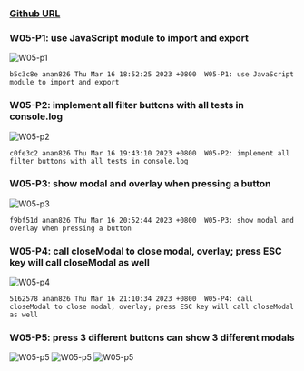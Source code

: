 ### [Github URL](https://github.com/anan826/1112-1N-js-demo-211410658.git)

### W05-P1: use JavaScript module to import and export

![W05-p1](https://slyliryvslfzxeqslixp.supabase.co/storage/v1/object/public/demo-58/md_1N_img/w05-p1.png)

```
b5c3c8e anan826 Thu Mar 16 18:52:25 2023 +0800  W05-P1: use JavaScript module to import and export
```

### W05-P2: implement all filter buttons with all tests in console.log

![W05-p2](https://slyliryvslfzxeqslixp.supabase.co/storage/v1/object/public/demo-58/md_1N_img/w05-p2.png)

```
c0fe3c2 anan826 Thu Mar 16 19:43:10 2023 +0800  W05-P2: implement all filter buttons with all tests in console.log
```

### W05-P3: show modal and overlay when pressing a button

![W05-p3](https://slyliryvslfzxeqslixp.supabase.co/storage/v1/object/public/demo-58/md_1N_img/w05-p3.png)

```
f9bf51d anan826 Thu Mar 16 20:52:44 2023 +0800  W05-P3: show modal and overlay when pressing a button
```

### W05-P4: call closeModal to close modal, overlay; press ESC key will call closeModal as well

![W05-p4](https://slyliryvslfzxeqslixp.supabase.co/storage/v1/object/public/demo-58/md_1N_img/w05-p4.png)

```
5162578 anan826 Thu Mar 16 21:10:34 2023 +0800  W05-P4: call closeModal to close modal, overlay; press ESC key will call closeModal as well
```

### W05-P5: press 3 different buttons can show 3 different modals

![W05-p5](https://slyliryvslfzxeqslixp.supabase.co/storage/v1/object/public/demo-58/md_1N_img/w05-p5-1.png)
![W05-p5](https://slyliryvslfzxeqslixp.supabase.co/storage/v1/object/public/demo-58/md_1N_img/w05-p5-2.png)
![W05-p5](https://slyliryvslfzxeqslixp.supabase.co/storage/v1/object/public/demo-58/md_1N_img/w05-p5-3.png)

```

```
